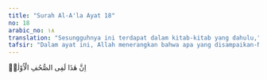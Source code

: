 ```yaml
---
title: "Surah Al-A'la Ayat 18"
no: 18
arabic_no: ١٨
translation: "Sesungguhnya ini terdapat dalam kitab-kitab yang dahulu,"
tafsir: "Dalam ayat ini, Allah menerangkan bahwa apa yang disampaikan-Nya kepada Nabi Muhammad tentang perintah dan larangan, janji anugerah dan peringatan adalah sama dengan apa yang telah terdapat di dalam kitab Nabi Ibrahim dan Nabi Musa. Dengan demikian, Nabi Muhammad hanya mengingatkan kembali kepada agama-Nya yang terdahulu yang telah dilupakan oleh manusia. Agama yang ada itu telah diubah oleh tangan-tangan manusia, dirusak oleh hawa nafsu dan adat istiadat nenek moyang mereka sehingga telah menyimpang dari yang sebenarnya. Firman Allah:\n\nDan sungguh, (Al-Qur'an) ini benar-benar diturunkan oleh Tuhan seluruh alam, Yang dibawa turun oleh ar-Ruh al-Amin (Jibril), ke dalam hatimu (Muhammad) agar engkau termasuk orang yang memberi peringatan, dengan bahasa Arab yang jelas. Dan sungguh, (Al-Qur'an) itu (disebut) dalam kitab-kitab orang yang terdahulu. (asy-Syu'ara'/26: 192-196)\n\nDia (Allah) telah mensyariatkan kepadamu agama yang telah diwasiatkan-Nya kepada Nuh dan apa yang telah Kami wahyukan kepadamu (Muhammad) dan apa yang telah Kami wasiatkan kepada Ibrahim, Musa dan Isa yaitu tegakkanlah agama (keimanan dan ketakwaan) dan janganlah kamu berpecah-belah di dalamnya. Sangat berat bagi orang-orang musyrik (untuk mengikuti) agama yang kamu serukan kepada mereka. Allah memilih orang yang Dia kehendaki kepada agama tauhid dan memberi petunjuk kepada (agama)-Nya bagi orang yang kembali (kepada-Nya). (asy-Syura/42: 13)"
---
```

اِنَّ هٰذَا لَفِى الصُّحُفِ الْاُوْلٰىۙ 